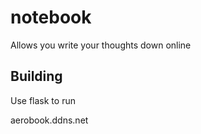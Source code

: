 # notebook
Allows you write your thoughts down online

## Building
Use flask to run


aerobook.ddns.net
